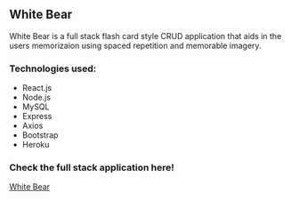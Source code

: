 ## White Bear

White Bear is a full stack flash card style CRUD application that aids in the users memorizaion using spaced repetition and memorable imagery.

### Technologies used:

- React.js
- Node.js
- MySQL
- Express
- Axios
- Bootstrap
- Heroku

### Check the full stack application here!

[White Bear](https://whitebearapp.herokuapp.com/)
